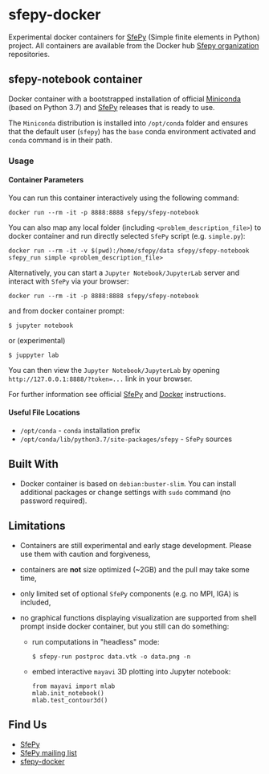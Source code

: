 # sfepy-docker
Experimental docker containers for [SfePy](http://sfepy.org) (Simple finite elements in Python) project.
All containers are available from the Docker hub 
 [Sfepy organization](https://hub.docker.com/r/sfepy/sfepy-notebook) repositories.

## sfepy-notebook container

Docker container with a bootstrapped installation of official [Miniconda](http://conda.pydata.org/miniconda.html)
(based on Python 3.7) and [SfePy](https://anaconda.org/conda-forge/sfepy) releases that is ready to use.

The `Miniconda` distribution is installed into `/opt/conda` folder and ensures that the default user (`sfepy`) has
the `base` conda environment activated and `conda` command is in their path.

### Usage

#### Container Parameters

You can run this container interactively using the following command:

    docker run --rm -it -p 8888:8888 sfepy/sfepy-notebook

You can also map any local folder (including `<problem_description_file>`) to docker container and
run directly selected `SfePy` script (e.g. `simple.py`):

    docker run --rm -it -v $(pwd):/home/sfepy/data sfepy/sfepy-notebook sfepy_run simple <problem_description_file>

Alternatively, you can start a `Jupyter Notebook/JupyterLab` server and interact with `SfePy` via your browser:

    docker run --rm -it -p 8888:8888 sfepy/sfepy-notebook

and from docker container prompt:

    $ jupyter notebook

or (experimental)

    $ juppyter lab
    
You can then view the `Jupyter Notebook/JupyterLab` by opening `http://127.0.0.1:8888/?token=...` link in your browser.

For further information see official [SfePy](http://sfepy.org/doc-devel/index.html#documentation) and
[Docker](https://docs.docker.com/) instructions.

#### Useful File Locations

* `/opt/conda` - `conda` installation prefix 
* `/opt/conda/lib/python3.7/site-packages/sfepy` - `SfePy` sources

## Built With

* Docker container is based on `debian:buster-slim`. You can install additional packages or change settings with `sudo`
  command (no password required).

## Limitations

* Containers are still experimental and early stage development. Please use them with caution and forgiveness,
* containers are **not** size optimized (~2GB) and the pull may take some time,
* only limited set of optional `SfePy` components (e.g. no MPI, IGA) is included,
* no graphical functions displaying visualization are supported from shell prompt inside docker container,
  but you still can do something:
  
  * run computations in "headless" mode:

        $ sfepy-run postproc data.vtk -o data.png -n
  
  * embed interactive `mayavi` 3D plotting into Jupyter notebook:
  
        from mayavi import mlab
        mlab.init_notebook()
        mlab.test_contour3d()


## Find Us

* [SfePy](http://sfepy.org)
* [SfePy mailing list](https://mail.python.org/mm3/mailman3/lists/sfepy.python.org)
* [sfepy-docker](https://github.com/sfepy/sfepy-docker)
